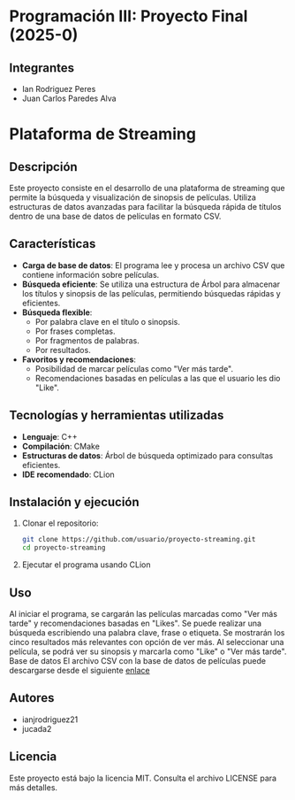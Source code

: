 # Programación III: Proyecto Final (2025-0)

## Integrantes
- Ian Rodriguez Peres
- Juan Carlos Paredes Alva

# Plataforma de Streaming

## Descripción

Este proyecto consiste en el desarrollo de una plataforma de streaming que permite la búsqueda y visualización de sinopsis de películas. Utiliza estructuras de datos avanzadas para facilitar la búsqueda rápida de títulos dentro de una base de datos de películas en formato CSV.

## Características

- **Carga de base de datos**: El programa lee y procesa un archivo CSV que contiene información sobre películas.
- **Búsqueda eficiente**: Se utiliza una estructura de Árbol para almacenar los títulos y sinopsis de las películas, permitiendo búsquedas rápidas y eficientes.
- **Búsqueda flexible**:
  - Por palabra clave en el título o sinopsis.
  - Por frases completas.
  - Por fragmentos de palabras.
  - Por resultados.
- **Favoritos y recomendaciones**:
  - Posibilidad de marcar películas como "Ver más tarde".
  - Recomendaciones basadas en películas a las que el usuario les dio "Like".

## Tecnologías y herramientas utilizadas

- **Lenguaje**: C++
- **Compilación**: CMake
- **Estructuras de datos**: Árbol de búsqueda optimizado para consultas eficientes.
- **IDE recomendado**: CLion

## Instalación y ejecución

1. Clonar el repositorio:
   ```bash
   git clone https://github.com/usuario/proyecto-streaming.git
   cd proyecto-streaming

2. Ejecutar el programa usando CLion
   
## Uso
Al iniciar el programa, se cargarán las películas marcadas como "Ver más tarde" y recomendaciones basadas en "Likes".
Se puede realizar una búsqueda escribiendo una palabra clave, frase o etiqueta.
Se mostrarán los cinco resultados más relevantes con opción de ver más.
Al seleccionar una película, se podrá ver su sinopsis y marcarla como "Like" o "Ver más tarde".
Base de datos
El archivo CSV con la base de datos de películas puede descargarse desde el siguiente [enlace](https://drive.google.com/file/d/1iusSIbmXJW_OUBm6X7Ik593rgCGPCPza/view?usp=sharing)

## Autores
- ianjrodriguez21
- jucada2
  
## Licencia
Este proyecto está bajo la licencia MIT. Consulta el archivo LICENSE para más detalles.
